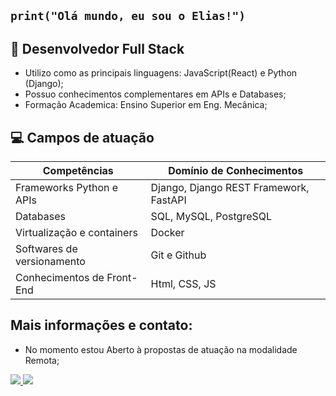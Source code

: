 ## `print("Olá mundo, eu sou o Elias!")`

## 🔭 Desenvolvedor Full Stack
  - Utilizo como as principais linguagens: JavaScript(React) e Python (Django);
  - Possuo conhecimentos complementares em APIs e Databases;
  - Formação Academica: Ensino Superior em Eng. Mecânica;

## 💻 Campos de atuação
 Competências | Domínio de Conhecimentos
-------------|------------
Frameworks Python e APIs| Django, Django REST Framework, FastAPI 
Databases  | SQL, MySQL, PostgreSQL
Virtualização e containers | Docker
Softwares de versionamento | Git e Github
Conhecimentos de Front-End  | Html, CSS, JS

## Mais informações e contato:
- No momento estou Aberto à propostas de atuação na modalidade Remota;

<div>
  <a href="mailto:eliasengmecanica@hotmail.com" target="_blank">
    <img src="https://img.shields.io/badge/Gmail-D14836?style=for-the-badge&logo=gmail&logoColor=white" target="_blank">
  </a>

  <a href="https://www.linkedin.com/in/elias-junior-253194141" target="_blank">
    <img src="https://img.shields.io/badge/LinkedIn-0077B5?style=for-the-badge&logo=linkedin&logoColor=white" target="_blank">
  </a>
</div>




